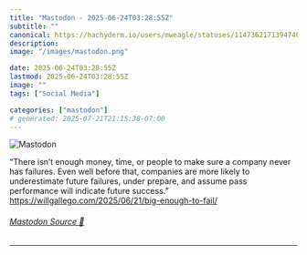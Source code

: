 ```yaml
---
title: "Mastodon - 2025-06-24T03:28:55Z"
subtitle: ""
canonical: https://hachyderm.io/users/mweagle/statuses/114736217139474027
description:
image: "/images/mastodon.png"

date: 2025-06-24T03:28:55Z
lastmod: 2025-06-24T03:28:55Z
image: ""
tags: ["Social Media"]

categories: ["mastodon"]
# generated: 2025-07-21T21:15:38-07:00
---
```

![Mastodon](/images/mastodon.png)

<p>“There isn’t enough money, time, or people to make sure a company never has failures. Even well before that, companies are more likely to underestimate future failures, under prepare, and assume pass performance will indicate future success.”<br /><a href="https://willgallego.com/2025/06/21/big-enough-to-fail/" target="_blank" rel="nofollow noopener noreferrer" translate="no"><span class="invisible">https://</span><span class="ellipsis">willgallego.com/2025/06/21/big</span><span class="invisible">-enough-to-fail/</span></a></p>


###### [Mastodon Source 🐘](https://hachyderm.io/@mweagle/114736217139474027)

___

